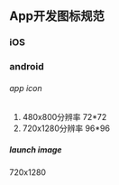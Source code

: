 ## App开发图标规范

### iOS


### android

###### app icon

1. 480x800分辨率 72*72
2. 720x1280分辨率 96*96


##### launch image

720x1280